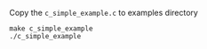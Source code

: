 Copy the `c_simple_example.c` to examples directory
```
make c_simple_example
./c_simple_example
```
